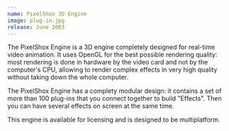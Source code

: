 ```yaml
---
name: PixelShox 3D Engine
image: plug-in.jpg
release: June 2003
---
```


The PixelShox Engine is a 3D engine completely designed for real-time video animation. It uses OpenGL for the best possible rendering quality: most rendering is done in hardware by the video card and not by the computer's CPU, allowing to render complex effects in very high quality without taking down the whole computer.

The PixelShox Engine has a complety modular design: it contains a set of more than 100 plug-ins that you connect together to build "Effects". Then you can have several effects on screen at the same time.

This engine is available for licensing and is designed to be multiplatform.
